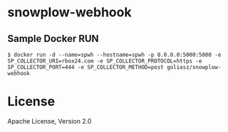 
# snowplow-webhook

## Sample Docker RUN

```
$ docker run -d --name=spwh --hostname=spwh -p 0.0.0.0:5000:5000 -e SP_COLLECTOR_URI=rbox24.com -e SP_COLLECTOR_PROTOCOL=https -e SP_COLLECTOR_PORT=444 -e SP_COLLECTOR_METHOD=post goliasz/snowplow-webhook
```

# License
Apache License, Version 2.0
